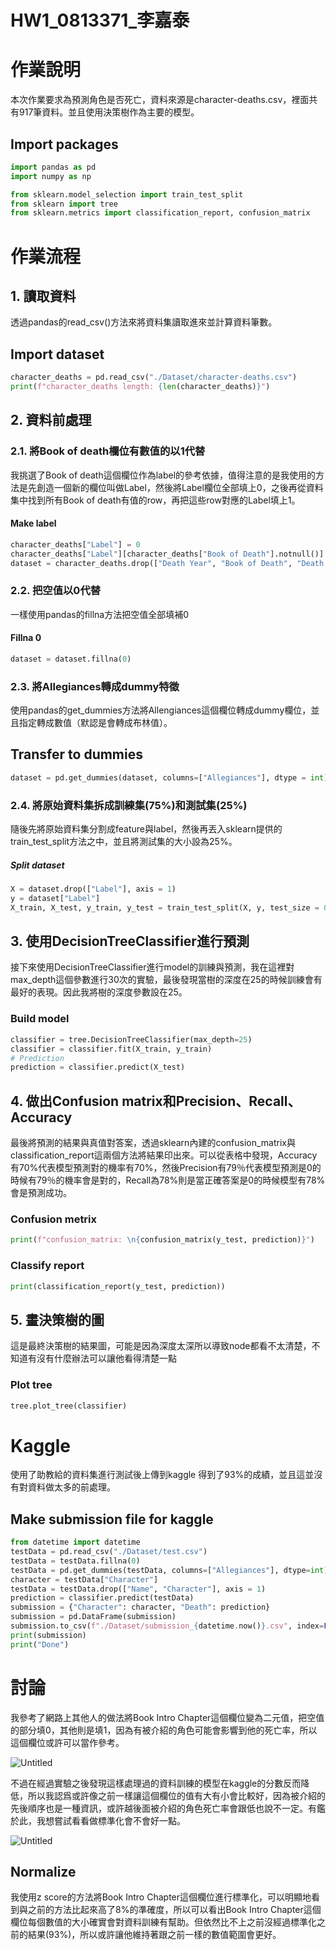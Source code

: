 # HW1_0813371_李嘉泰

# 作業說明

本次作業要求為預測角色是否死亡，資料來源是character-deaths.csv，裡面共有917筆資料。並且使用決策樹作為主要的模型。
## Import packages
```python
import pandas as pd
import numpy as np

from sklearn.model_selection import train_test_split
from sklearn import tree
from sklearn.metrics import classification_report, confusion_matrix
```

# 作業流程

## 1. 讀取資料

透過pandas的read_csv()方法來將資料集讀取進來並計算資料筆數。

## Import dataset

```python
character_deaths = pd.read_csv("./Dataset/character-deaths.csv")
print(f"character_deaths length: {len(character_deaths)}")
```
## 2. 資料前處理

### 2.1. 將Book of death欄位有數值的以1代替

我挑選了Book of death這個欄位作為label的參考依據，值得注意的是我使用的方法是先創造一個新的欄位叫做Label，然後將Label欄位全部填上0，之後再從資料集中找到所有Book of death有值的row，再把這些row對應的Label填上1。

#### Make label
```python
character_deaths["Label"] = 0
character_deaths["Label"][character_deaths["Book of Death"].notnull()] = 1
dataset = character_deaths.drop(["Death Year", "Book of Death", "Death Chapter"], axis = 1)
```
### 2.2. 把空值以0代替

一樣使用pandas的fillna方法把空值全部填補0

#### Fillna 0
```python
dataset = dataset.fillna(0)
```
### 2.3. 將Allegiances轉成dummy特徵

使用pandas的get_dummies方法將Allengiances這個欄位轉成dummy欄位，並且指定轉成數值（默認是會轉成布林值）。

## Transfer to dummies
```python
dataset = pd.get_dummies(dataset, columns=["Allegiances"], dtype = int)
```
### 2.4. 將原始資料集拆成訓練集(75%)和測試集(25%)

隨後先將原始資料集分割成feature與label，然後再丟入sklearn提供的train_test_split方法之中，並且將測試集的大小設為25%。

##### Split dataset
```python
X = dataset.drop(["Label"], axis = 1)
y = dataset["Label"]
X_train, X_test, y_train, y_test = train_test_split(X, y, test_size = 0.25)
```
## 3. 使用DecisionTreeClassifier進行預測

接下來使用DecisionTreeClassifier進行model的訓練與預測，我在這裡對max_depth這個參數進行30次的實驗，最後發現當樹的深度在25的時候訓練會有最好的表現。因此我將樹的深度參數設在25。

### Build model
```python
classifier = tree.DecisionTreeClassifier(max_depth=25)
classifier = classifier.fit(X_train, y_train)
# Prediction
prediction = classifier.predict(X_test)
```
## 4. 做出Confusion matrix和Precision、Recall、Accuracy

最後將預測的結果與真值對答案，透過sklearn內建的confusion_matrix與classification_report這兩個方法將結果印出來。可以從表格中發現，Accuracy有70%代表模型預測對的機率有70%，然後Precision有79％代表模型預測是0的時候有79％的機率會是對的，Recall為78%則是當正確答案是0的時候模型有78%會是預測成功。

### Confusion metrix
```python
print(f"confusion_matrix: \n{confusion_matrix(y_test, prediction)}")
```
### Classify report
```python
print(classification_report(y_test, prediction))
```
## 5. 畫決策樹的圖

這是最終決策樹的結果圖，可能是因為深度太深所以導致node都看不太清楚，不知道有沒有什麼辦法可以讓他看得清楚一點

### Plot tree
```python
tree.plot_tree(classifier)
```
# Kaggle

使用了助教給的資料集進行測試後上傳到kaggle 得到了93%的成績，並且這並沒有對資料做太多的前處理。

## Make submission file for kaggle
```python
from datetime import datetime
testData = pd.read_csv("./Dataset/test.csv")
testData = testData.fillna(0)
testData = pd.get_dummies(testData, columns=["Allegiances"], dtype=int)
character = testData["Character"]
testData = testData.drop(["Name", "Character"], axis = 1)
prediction = classifier.predict(testData)
submission = {"Character": character, "Death": prediction}
submission = pd.DataFrame(submission)
submission.to_csv(f"./Dataset/submission_{datetime.now()}.csv", index=False)
print(submission)
print("Done")
```
# 討論

我參考了網路上其他人的做法將Book Intro Chapter這個欄位變為二元值，把空值的部分填0，其他則是填1，因為有被介紹的角色可能會影響到他的死亡率，所以這個欄位或許可以當作參考。

![Untitled](https://prod-files-secure.s3.us-west-2.amazonaws.com/199c0fbf-d791-45e8-9903-7e182255c53b/051344da-d361-4ad9-ad95-4900fe847ad6/Untitled.png)

不過在經過實驗之後發現這樣處理過的資料訓練的模型在kaggle的分數反而降低，所以我認爲或許像之前一樣讓這個欄位的值有大有小會比較好，因為被介紹的先後順序也是一種資訊，或許越後面被介紹的角色死亡率會跟低也說不一定。有鑑於此，我想嘗試看看做標準化會不會好一點。

![Untitled](https://prod-files-secure.s3.us-west-2.amazonaws.com/199c0fbf-d791-45e8-9903-7e182255c53b/4d2a6b11-bd4e-41bf-923a-7b98a88cc401/Untitled.png)

## Normalize

我使用z score的方法將Book Intro Chapter這個欄位進行標準化，可以明顯地看到與之前的方法比起來高了8%的準確度，所以可以看出Book Intro Chapter這個欄位每個數值的大小確實會對資料訓練有幫助。但依然比不上之前沒經過標準化之前的結果(93%)，所以或許讓他維持著跟之前一樣的數值範圍會更好。
